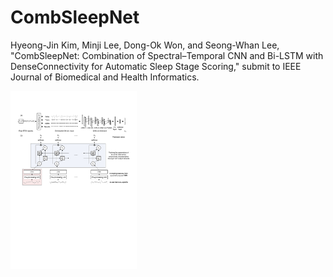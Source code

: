 # CombSleepNet
Hyeong-Jin Kim, Minji Lee, Dong-Ok Won, and Seong-Whan Lee, "CombSleepNet: Combination of Spectral–Temporal CNN and Bi-LSTM with DenseConnectivity for Automatic Sleep Stage Scoring," submit to IEEE Journal of Biomedical and Health Informatics.

<img src="/img/fig1.pdf" width="40%" height="30%" title="px(픽셀) 크기 설정" alt="RubberDuck"></img>
